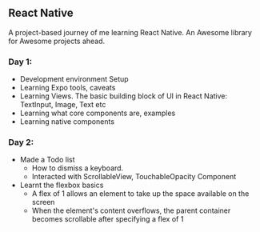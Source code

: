 ## React Native

A project-based journey of me learning React Native. An Awesome library for Awesome projects ahead.

### Day 1:
- Development environment Setup
- Learning Expo tools, caveats
- Learning Views. The basic building block of UI in React Native: TextInput, Image, Text etc
- Learning what core components are, examples
- Learning native components

### Day 2:
- Made a Todo list
  - How to dismiss a keyboard.
  - Interacted with ScrollableView, TouchableOpacity Component
- Learnt the flexbox basics
  - A flex of 1 allows an element to take up the space available on the screen
  - When the element's content overflows, the parent container becomes scrollable after specifying a flex of 1
